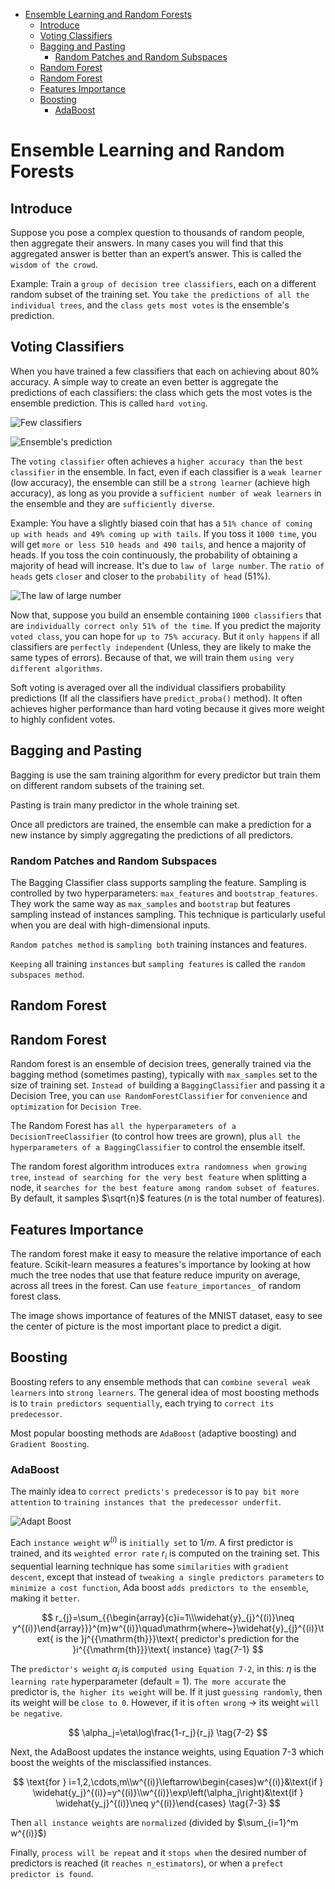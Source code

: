 - [Ensemble Learning and Random Forests](#ensemble-learning-and-random-forests)
  - [Introduce](#introduce)
  - [Voting Classifiers](#voting-classifiers)
  - [Bagging and Pasting](#bagging-and-pasting)
    - [Random Patches and Random Subspaces](#random-patches-and-random-subspaces)
  - [Random Forest](#random-forest)
  - [Random Forest](#random-forest-1)
  - [Features Importance](#features-importance)
  - [Boosting](#boosting)
    - [AdaBoost](#adaboost)


# Ensemble Learning and Random Forests

## Introduce

Suppose you pose a complex question to thousands of random people, then aggregate their answers. In many cases you will find that this aggregated answer is better than an expert’s answer. This is called the `wisdom of the crowd`. 

Example: Train a `group of decision tree classifiers`, each on a different random subset of the training set. You `take the predictions of all the individual trees`, and the `class gets most votes` is the ensemble's prediction.

## Voting Classifiers

When you have trained a few classifiers that each on achieving about 80% accuracy. A simple way to create an even better is aggregate the predictions of each classifiers: the class which gets the most votes is the ensemble prediction. This is called `hard voting`. 

![Few classifiers](images/few_classifiers.png)

![Ensemble's prediction](images/ensemble_predictions.png)

The `voting classifier` often achieves a `higher accuracy than` the `best classifier` in the ensemble. In fact, even if each classifier is a `weak learner` (low accuracy), the ensemble can still be a `strong learner` (achieve high accuracy), as long as you provide a `sufficient number of weak learners` in the ensemble and they are `sufficiently diverse`.

Example: You have a slightly biased coin that has a `51% chance of coming up with heads and 49% coming up with tails`. If you toss it `1000 time`, you will get `more or less 510 heads and 490 tails`, and hence a majority of heads. If you toss the coin continuously, the probability of obtaining a majority of head will increase. It's due to `law of large number`. The `ratio of heads` gets `closer` and closer to the `probability of head` (51%).

![The law of large number](images/law_of_large_number.png)

Now that, suppose you build an ensemble containing `1000 classifiers` that are `individually correct only 51% of the time`. If you predict the majority `voted class`, you can hope for `up to 75% accuracy`. But it `only happens` if all classifiers are `perfectly independent` (Unless, they are likely to make the same types of errors). Because of that, we will train them `using very different algorithms`.

Soft voting is averaged over all the individual classifiers probability predictions (If all the classifiers have `predict_proba()` method). It often achieves higher performance than hard voting because it gives more weight to highly confident votes.

## Bagging and Pasting

Bagging is use the sam training algorithm for every predictor but train them on different random subsets of the training set.

Pasting is train many predictor in the whole training set.

Once all predictors are trained, the ensemble can make a prediction for a new instance by simply aggregating the predictions of all predictors.

### Random Patches and Random Subspaces

The Bagging Classifier class supports sampling the feature. Sampling is controlled by two hyperparameters: `max_features` and `bootstrap_features`. They work the same way as `max_samples` and `bootstrap` but features sampling instead of instances sampling. This technique is particularly useful when you are deal with high-dimensional inputs. 

`Random patches method` is `sampling both` training instances and features.

`Keeping` all training `instances` but `sampling features` is called the `random subspaces method`.

## Random Forest

## Random Forest

Random forest is an ensemble of decision trees, generally trained via the bagging method (sometimes pasting), typically with `max_samples` set to the size of training set. `Instead of` building a `BaggingClassifier` and passing it a Decision Tree, you can `use RandomForestClassifier` for `convenience` and `optimization` for `Decision Tree`.

The Random Forest has `all the hyperparameters of a DecisionTreeClassifier` (to control how trees are grown), plus `all the hyperparameters of a BaggingClassifier` to control the ensemble itself.

The random forest algorithm introduces `extra randomness when growing tree`, `instead of searching for the very best feature` when splitting a node, it `searches for the best feature among random subset of features`. By default, it samples $\sqrt{n}$ features ($n$ is the total number of features).

## Features Importance 

The random forest make it easy to measure the relative importance of each feature. Scikit-learn measures a features's importance by looking at how much the tree nodes that use that feature reduce impurity on average, across all trees in the forest. Can use `feature_importances_` of random forest class.

The image shows importance of features of the MNIST dataset, easy to see the center of picture is the most important place to predict a digit.

## Boosting

Boosting refers to any ensemble methods that can `combine several weak learners` into `strong learners`. The general idea of most boosting methods is to `train predictors sequentially`, each trying to `correct its predecessor`.

Most popular boosting methods are `AdaBoost` (adaptive boosting) and `Gradient Boosting`.

### AdaBoost

The mainly idea to `correct predicts's predecessor` is to `pay bit more attention` to `training instances that the predecessor underfit`. 

![Adapt Boost](images/adaboost.png)

Each `instance weight` $w^{(i)}$ is `initially set` to $1/m$. A first predictor is trained, and its `weighted error rate` $r_i$ is computed on the training set. This sequential learning technique has some `similarities` with `gradient descent`, except that instead of `tweaking a single predictors parameters` to `minimize a cost function`, Ada boost `adds predictors to the ensemble`, making it `better`. 

$$
r_{j}=\sum_{{\begin{array}{c}i=1\\\widehat{y}_{j}^{(i)}\neq y^{(i)}\end{array}}}^{m}w^{(i)}\quad\mathrm{where~}\widehat{y}_{j}^{(i)}\text{ is the }j^{{\mathrm{th}}}\text{ predictor's prediction for the }i^{{\mathrm{th}}}\text{ instance} \tag{7-1}
$$

The `predictor's weight` $\alpha_j$ is `computed using Equation 7-2`, in this: $\eta$ is the `learning rate` hyperparameter (default = 1). `The more accurate` the predictor is, `the higher its weight` will be. If it just `guessing randomly`, then its weight will be `close to 0`. However, if it is `often wrong` $\to$ its weight `will be negative`.

$$
\alpha_j=\eta\log\frac{1-r_j}{r_j} \tag{7-2}
$$

Next, the AdaBoost updates the instance weights, using Equation 7-3 which boost the weights of the misclassified instances.

$$
\text{for } i=1,2,\cdots,m\\w^{(i)}\leftarrow\begin{cases}w^{(i)}&\text{if } \widehat{y_j}^{(i)}=y^{(i)}\\w^{(i)}\exp\left(\alpha_j\right)&\text{if } \widehat{y_j}^{(i)}\neq y^{(i)}\end{cases} \tag{7-3}
$$

Then `all instance weights` are `normalized` (divided by $\sum_{i=1}^m w^{(i)}$)

Finally, `process will be repeat` and it `stops when` the desired number of predictors is reached (it `reaches n_estimators`), or when a `prefect predictor is found`.






